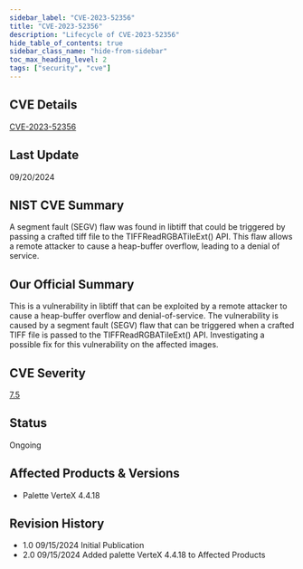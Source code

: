 ```yaml
---
sidebar_label: "CVE-2023-52356"
title: "CVE-2023-52356"
description: "Lifecycle of CVE-2023-52356"
hide_table_of_contents: true
sidebar_class_name: "hide-from-sidebar"
toc_max_heading_level: 2
tags: ["security", "cve"]
---
```


## CVE Details

[CVE-2023-52356](https://nvd.nist.gov/vuln/detail/CVE-2023-52356)

## Last Update

09/20/2024

## NIST CVE Summary

A segment fault (SEGV) flaw was found in libtiff that could be triggered by passing a crafted tiff file to the
TIFFReadRGBATileExt() API. This flaw allows a remote attacker to cause a heap-buffer overflow, leading to a denial of
service.

## Our Official Summary

This is a vulnerability in libtiff that can be exploited by a remote attacker to cause a heap-buffer overflow and
denial-of-service. The vulnerability is caused by a segment fault (SEGV) flaw that can be triggered when a crafted TIFF
file is passed to the TIFFReadRGBATileExt() API. Investigating a possible fix for this vulnerability on the affected
images.

## CVE Severity

[7.5](https://nvd.nist.gov/vuln/detail/CVE-2023-52356)

## Status

Ongoing

## Affected Products & Versions

- Palette VerteX 4.4.18

## Revision History

- 1.0 09/15/2024 Initial Publication
- 2.0 09/15/2024 Added palette VerteX 4.4.18 to Affected Products
